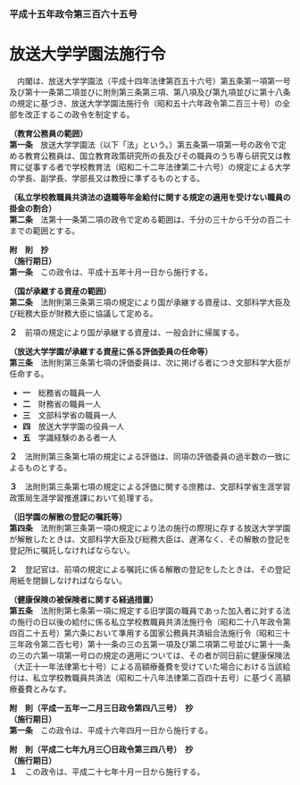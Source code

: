 ### 平成十五年政令第三百六十五号  
# 放送大学学園法施行令  
　内閣は、放送大学学園法（平成十四年法律第百五十六号）第五条第一項第一号及び第十一条第二項並びに附則第三条第三項、第八項及び第九項並びに第十八条の規定に基づき、放送大学学園法施行令（昭和五十六年政令第二百三十号）の全部を改正するこの政令を制定する。  
  
**（教育公務員の範囲）**  
**第一条**　放送大学学園法（以下「法」という。）第五条第一項第一号の政令で定める教育公務員は、国立教育政策研究所の長及びその職員のうち専ら研究又は教育に従事する者で学校教育法（昭和二十二年法律第二十六号）の規定による大学の学長、副学長、学部長又は教授に準ずるものとする。  
  
**（私立学校教職員共済法の退職等年金給付に関する規定の適用を受けない職員の掛金の割合）**  
**第二条**　法第十一条第二項の政令で定める範囲は、千分の三十から千分の百二十までの範囲とする。  
  
**附　則　抄**  
**（施行期日）**  
**第一条**　この政令は、平成十五年十月一日から施行する。  
  
**（国が承継する資産の範囲）**  
**第二条**　法附則第三条第三項の規定により国が承継する資産は、文部科学大臣及び総務大臣が財務大臣に協議して定める。  
  
**２**　前項の規定により国が承継する資産は、一般会計に帰属する。  
  
**（放送大学学園が承継する資産に係る評価委員の任命等）**  
**第三条**　法附則第三条第七項の評価委員は、次に掲げる者につき文部科学大臣が任命する。  
* **一**　総務省の職員一人  
* **二**　財務省の職員一人  
* **三**　文部科学省の職員一人  
* **四**　放送大学学園の役員一人  
* **五**　学識経験のある者一人  
  
**２**　法附則第三条第七項の規定による評価は、同項の評価委員の過半数の一致によるものとする。  
  
**３**　法附則第三条第七項の規定による評価に関する庶務は、文部科学省生涯学習政策局生涯学習推進課において処理する。  
  
**（旧学園の解散の登記の嘱託等）**  
**第四条**　法附則第三条第一項の規定により法の施行の際現に存する放送大学学園が解散したときは、文部科学大臣及び総務大臣は、遅滞なく、その解散の登記を登記所に嘱託しなければならない。  
  
**２**　登記官は、前項の規定による嘱託に係る解散の登記をしたときは、その登記用紙を閉鎖しなければならない。  
  
**（健康保険の被保険者に関する経過措置）**  
**第五条**　法附則第七条第一項に規定する旧学園の職員であった加入者に対する法の施行の日以後の給付に係る私立学校教職員共済法施行令（昭和二十八年政令第四百二十五号）第六条において準用する国家公務員共済組合法施行令（昭和三十三年政令第二百七号）第十一条の三の五第一項及び第二項第二号並びに第十一条の三の六第一項第一号ロの規定の適用については、その者が同日前に健康保険法（大正十一年法律第七十号）による高額療養費を受けていた場合における当該給付は、私立学校教職員共済法（昭和二十八年法律第二百四十五号）に基づく高額療養費とみなす。  
  
**附　則（平成一五年一二月三日政令第四八三号）　抄**  
**（施行期日）**  
**第一条**　この政令は、平成十六年四月一日から施行する。  
  
**附　則（平成二七年九月三〇日政令第三四八号）　抄**  
**（施行期日）**  
**１**　この政令は、平成二十七年十月一日から施行する。  
  
